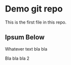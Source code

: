# Demo git repo

This is the first file in this repo.


## Ipsum Below

Whatever text bla bla

Bla bla bla 2

